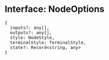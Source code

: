 # Interface: NodeOptions

<pre>
{
  inputs?: any[],
  outputs?: any[],
  style: <Ref to="./node-style">NodeStyle</Ref>,
  terminalStyle: <Ref to="./terminal-style">TerminalStyle</Ref>,
  state?: Record&lt;string, any&gt;
}
</pre>
